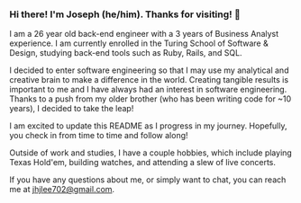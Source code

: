 ### Hi there! I'm Joseph (he/him). Thanks for visiting! 👋

I am a 26 year old back-end engineer with a 3 years of Business Analyst experience. I am currently enrolled in the Turing School of Software & Design, studying back-end tools such as Ruby, Rails, and SQL.

I decided to enter software engineering so that I may use my analytical and creative brain to make a difference in the world. Creating tangible results is important to me and I have always had an interest in software engineering. Thanks to a push from my older brother (who has been writing code for ~10 years), I decided to take the leap!

I am excited to update this README as I progress in my journey. Hopefully, you check in from time to time and follow along!

Outside of work and studies, I have a couple hobbies, which include playing Texas Hold'em, building watches, and attending a slew of live concerts. 

If you have any questions about me, or simply want to chat, you can reach me at jhjlee702@gmail.com.
